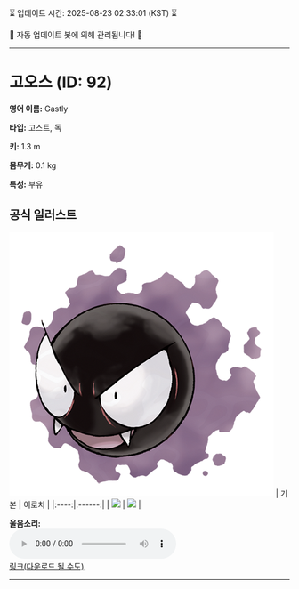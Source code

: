 
⏳ 업데이트 시간: 2025-08-23 02:33:01 (KST) ⏳

🤖 자동 업데이트 봇에 의해 관리됩니다! 🤖

---

# 고오스 (ID: 92)
**영어 이름:** Gastly

**타입:** 고스트, 독

**키:** 1.3 m

**몸무게:** 0.1 kg

**특성:** 부유

## 공식 일러스트
![](https://raw.githubusercontent.com/PokeAPI/sprites/master/sprites/pokemon/other/official-artwork/92.png)
| 기본 | 이로치 |
|:----:|:------:|
| <img src="http://play.pokemonshowdown.com/sprites/ani/gastly.gif" width="200"> | <img src="http://play.pokemonshowdown.com/sprites/ani-shiny/gastly.gif" width="200"> |

**울음소리:**<br><audio controls src="https://raw.githubusercontent.com/PokeAPI/cries/main/cries/pokemon/latest/92.ogg"></audio><br> [링크(다운로드 될 수도)](https://raw.githubusercontent.com/PokeAPI/cries/main/cries/pokemon/latest/92.ogg)


---
